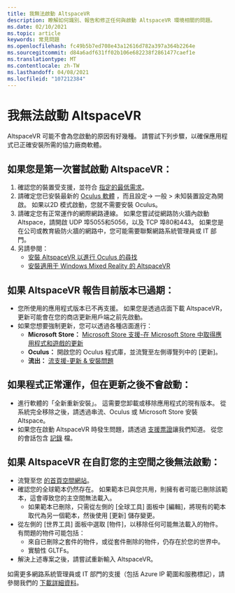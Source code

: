 ```yaml
---
title: 我無法啟動 AltspaceVR
description: 瞭解如何識別、報告和修正任何與啟動 AltspaceVR 環境相關的問題。
ms.date: 02/10/2021
ms.topic: article
keywords: 常見問題
ms.openlocfilehash: fc49b5b7ed708e43a12616d782a397a364b2264e
ms.sourcegitcommit: d84a6adf631ff02b106e682238f2861477caef1e
ms.translationtype: MT
ms.contentlocale: zh-TW
ms.lasthandoff: 04/08/2021
ms.locfileid: "107212384"
---
```

# <a name="i-cant-launch-altspacevr"></a>我無法啟動 AltspaceVR

AltspaceVR 可能不會為您啟動的原因有好幾種。 請嘗試下列步驟，以確保應用程式已正確安裝所需的協力廠商軟體。

## <a name="if-youre-trying-to-launch-altspacevr-for-the-first-time"></a>如果您是第一次嘗試啟動 AltspaceVR：

1. 確認您的裝置受支援，並符合 [指定的最低需求](../getting-started/system-requirements.md)。
2. 請確定您已安裝最新的 [Oculus 軟體](https://www.oculus.com/setup) ，而且設定-> 一般 > 未知裝置設定為開啟。 如果以2D 模式啟動，您就不需要安裝 Oculus。
3. 請確定您有正常運作的網際網路連線。 如果您嘗試從網路防火牆內啟動 Altspace，請開啟 UDP 埠5055和5056，以及 TCP 埠80和443。 如果您是在公司或教育級防火牆的網路中，您可能需要聯繫網路系統管理員或 IT 部門。
4. 另請參閱：
    * [安裝 AltspaceVR 以進行 Oculus 的尋找](../getting-started/oculus-installation.md)
    * [安裝適用于 Windows Mixed Reality 的 AltspaceVR](../getting-started/wmr-installation.md)

## <a name="if-altspacevr-reports-that-the-current-version-is-out-of-date"></a>如果 AltspaceVR 報告目前版本已過期：

* 您所使用的應用程式版本已不再支援。 如果您是透過店面下載 AltspaceVR，更新可能會在您的商店更新用戶端之前先啟動。
* 如果您想要強制更新，您可以透過各種店面進行：
    * **Microsoft Store：** [Microsoft Store 支援-在 Microsoft Store 中取得應用程式和遊戲的更新](https://support.microsoft.com/account-billing/get-updates-for-apps-and-games-in-microsoft-store-a1fe19c0-532d-ec47-7035-d1c5a1dd464f)
    * **Oculus：** 開啟您的 Oculus 程式庫，並流覽至左側導覽列中的 [更新]。
    * **流出：** [流支援-更新 & 安裝問題](https://support.steampowered.com/kb_article.php?ref=2274-IFLV-5334)

## <a name="if-the-program-was-working-but-ceased-to-launch-after-update"></a>如果程式正常運作，但在更新之後不會啟動：

* 進行軟體的「全新重新安裝」。 這需要您卸載或移除應用程式的現有版本。 從系統完全移除之後，請透過串流、Oculus 或 Microsoft Store 安裝 Altspace。
* 如果您在啟動 AltspaceVR 時發生問題，請透過 [支援票證](https://help.altvr.com/hc/requests/new)讓我們知道。 從您的會話包含 [記錄](uploading-client-logs.md) 檔。

## <a name="if-altspacevr-fails-to-launch-after-customizing-your-home-space"></a>如果 AltspaceVR 在自訂您的主空間之後無法啟動：

* 流覽至您 [的首頁空間網站](https://account.altvr.com/users/sign_in)。
* 確認您的全球範本仍然存在。 如果範本已與您共用，則擁有者可能已刪除該範本，這會導致您的主空間無法載入。
    * 如果範本已刪除，只需從左側的 [全球工具] 面板中 [編輯]，將現有的範本取代為另一個範本，然後使用 [更新] 儲存變更。
* 從左側的 [世界工具] 面板中選取 [物件]，以移除任何可能無法載入的物件。 有問題的物件可能包括：
    * 來自已刪除之套件的物件，或從套件刪除的物件，仍存在於您的世界中。
    * 實驗性 GLTFs。
* 解決上述專案之後，請嘗試重新輸入 AltspaceVR。

如需更多網路系統管理員或 IT 部門的支援（包括 Azure IP 範圍和服務標記），請參閱我們的 [下載詳細資料](https://www.microsoft.com/en-us/download/details.aspx?id=56519)。